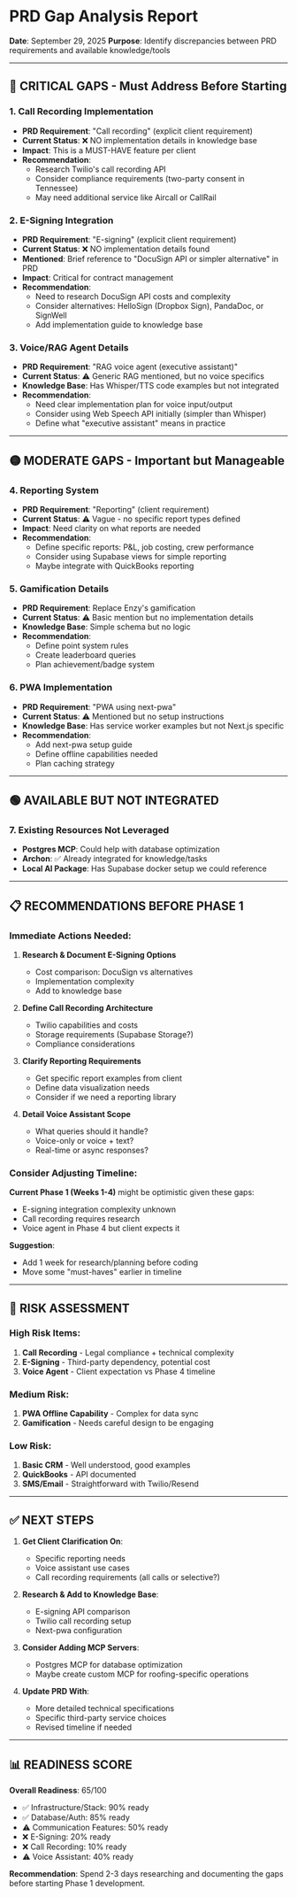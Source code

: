 # PRD Gap Analysis Report

**Date**: September 29, 2025
**Purpose**: Identify discrepancies between PRD requirements and available knowledge/tools

---

## 🔴 CRITICAL GAPS - Must Address Before Starting

### 1. **Call Recording Implementation**
- **PRD Requirement**: "Call recording" (explicit client requirement)
- **Current Status**: ❌ NO implementation details in knowledge base
- **Impact**: This is a MUST-HAVE feature per client
- **Recommendation**:
  - Research Twilio's call recording API
  - Consider compliance requirements (two-party consent in Tennessee)
  - May need additional service like Aircall or CallRail

### 2. **E-Signing Integration**
- **PRD Requirement**: "E-signing" (explicit client requirement)
- **Current Status**: ❌ NO implementation details found
- **Mentioned**: Brief reference to "DocuSign API or simpler alternative" in PRD
- **Impact**: Critical for contract management
- **Recommendation**:
  - Need to research DocuSign API costs and complexity
  - Consider alternatives: HelloSign (Dropbox Sign), PandaDoc, or SignWell
  - Add implementation guide to knowledge base

### 3. **Voice/RAG Agent Details**
- **PRD Requirement**: "RAG voice agent (executive assistant)"
- **Current Status**: ⚠️ Generic RAG mentioned, but no voice specifics
- **Knowledge Base**: Has Whisper/TTS code examples but not integrated
- **Recommendation**:
  - Need clear implementation plan for voice input/output
  - Consider using Web Speech API initially (simpler than Whisper)
  - Define what "executive assistant" means in practice

---

## 🟡 MODERATE GAPS - Important but Manageable

### 4. **Reporting System**
- **PRD Requirement**: "Reporting" (client requirement)
- **Current Status**: ⚠️ Vague - no specific report types defined
- **Impact**: Need clarity on what reports are needed
- **Recommendation**:
  - Define specific reports: P&L, job costing, crew performance
  - Consider using Supabase views for simple reporting
  - Maybe integrate with QuickBooks reporting

### 5. **Gamification Details**
- **PRD Requirement**: Replace Enzy's gamification
- **Current Status**: ⚠️ Basic mention but no implementation details
- **Knowledge Base**: Simple schema but no logic
- **Recommendation**:
  - Define point system rules
  - Create leaderboard queries
  - Plan achievement/badge system

### 6. **PWA Implementation**
- **PRD Requirement**: "PWA using next-pwa"
- **Current Status**: ⚠️ Mentioned but no setup instructions
- **Knowledge Base**: Has service worker examples but not Next.js specific
- **Recommendation**:
  - Add next-pwa setup guide
  - Define offline capabilities needed
  - Plan caching strategy

---

## 🟢 AVAILABLE BUT NOT INTEGRATED

### 7. **Existing Resources Not Leveraged**
- **Postgres MCP**: Could help with database optimization
- **Archon**: ✅ Already integrated for knowledge/tasks
- **Local AI Package**: Has Supabase docker setup we could reference

---

## 📋 RECOMMENDATIONS BEFORE PHASE 1

### Immediate Actions Needed:

1. **Research & Document E-Signing Options**
   - Cost comparison: DocuSign vs alternatives
   - Implementation complexity
   - Add to knowledge base

2. **Define Call Recording Architecture**
   - Twilio capabilities and costs
   - Storage requirements (Supabase Storage?)
   - Compliance considerations

3. **Clarify Reporting Requirements**
   - Get specific report examples from client
   - Define data visualization needs
   - Consider if we need a reporting library

4. **Detail Voice Assistant Scope**
   - What queries should it handle?
   - Voice-only or voice + text?
   - Real-time or async responses?

### Consider Adjusting Timeline:

**Current Phase 1 (Weeks 1-4)** might be optimistic given these gaps:
- E-signing integration complexity unknown
- Call recording requires research
- Voice agent in Phase 4 but client expects it

**Suggestion**:
- Add 1 week for research/planning before coding
- Move some "must-haves" earlier in timeline

---

## 🚨 RISK ASSESSMENT

### High Risk Items:
1. **Call Recording** - Legal compliance + technical complexity
2. **E-Signing** - Third-party dependency, potential cost
3. **Voice Agent** - Client expectation vs Phase 4 timeline

### Medium Risk:
1. **PWA Offline Capability** - Complex for data sync
2. **Gamification** - Needs careful design to be engaging

### Low Risk:
1. **Basic CRM** - Well understood, good examples
2. **QuickBooks** - API documented
3. **SMS/Email** - Straightforward with Twilio/Resend

---

## ✅ NEXT STEPS

1. **Get Client Clarification On**:
   - Specific reporting needs
   - Voice assistant use cases
   - Call recording requirements (all calls or selective?)

2. **Research & Add to Knowledge Base**:
   - E-signing API comparison
   - Twilio call recording setup
   - Next-pwa configuration

3. **Consider Adding MCP Servers**:
   - Postgres MCP for database optimization
   - Maybe create custom MCP for roofing-specific operations

4. **Update PRD With**:
   - More detailed technical specifications
   - Specific third-party service choices
   - Revised timeline if needed

---

## 📊 READINESS SCORE

**Overall Readiness**: 65/100

- ✅ Infrastructure/Stack: 90% ready
- ✅ Database/Auth: 85% ready
- ⚠️ Communication Features: 50% ready
- ❌ E-Signing: 20% ready
- ❌ Call Recording: 10% ready
- ⚠️ Voice Assistant: 40% ready

**Recommendation**: Spend 2-3 days researching and documenting the gaps before starting Phase 1 development.